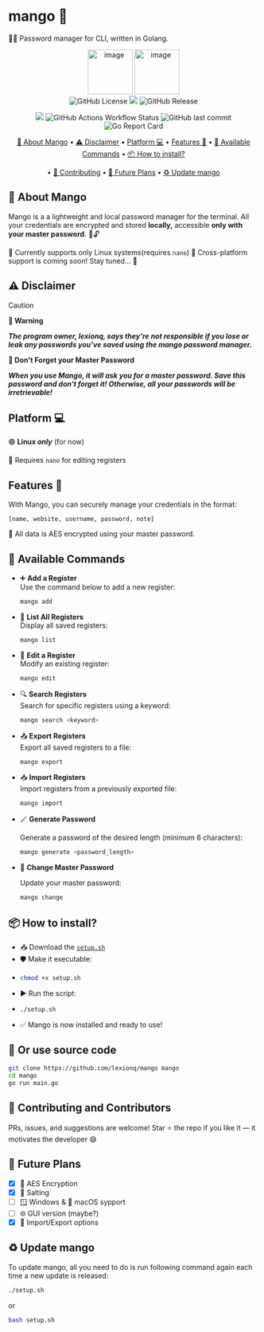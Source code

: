 # mango 🥭

🔐🔑 Password manager for CLI, written in Golang.

<p align="center">
  <img width="90" height="90" alt="image" src="https://github.com/user-attachments/assets/cc354bcc-0c60-49c6-b6ba-7837af62e9b8" />
  <img width="90" height="90" alt="image" src="https://github.com/user-attachments/assets/5e5a2689-3f9f-4e80-a56c-f040f54e6073" />
  <br>
  <img alt="GitHub License" src="https://img.shields.io/github/license/lexionq/mango?style=for-the-badge&logoColor=blue&color=blue">
  <img src="https://img.shields.io/github/languages/top/lexionq/mango?style=for-the-badge&color=cyan">
  <img alt="GitHub Release" src="https://img.shields.io/github/v/release/lexionq/mango?style=for-the-badge&color=purple"> 
</p>

<p align="center">
  <img src="https://img.shields.io/github/go-mod/go-version/lexionq/mango?style=for-the-badge&color=darkblue">
  <img alt="GitHub Actions Workflow Status" src="https://img.shields.io/github/actions/workflow/status/lexionq/mango/go.yml?style=for-the-badge&color=darkgreen">
  <img alt="GitHub last commit" src="https://img.shields.io/github/last-commit/lexionq/mango?style=for-the-badge">
  <img alt="Go Report Card" src="https://goreportcard.com/badge/github.com/lexionq/mango?style=for-the-badge">
</p>
<div align="center"

[🥭 About Mango](#-about-mango) • [⚠️ Disclaimer](#%EF%B8%8F-disclaimer) • [Platform 💻](#platform-) • [Features 🌠](#features-) • [🔧 Available Commands](#-available-commands) • [📦 How to install?](#-how-to-install)

• [🤝 Contributing](#-contributing-and-contributors) • [🎯 Future Plans](#-future-plans) • [♻️ Update mango](#️-update-mango)

</div>

## 🥭 About Mango

Mango is a a lightweight and local password manager for the terminal. All your credentials are encrypted and stored **locally,** accessible **only with your master password.** 🔐🔓

🐧 Currently supports only Linux systems(requires `nano`)
🚀 Cross-platform support is coming soon! Stay tuned... 🥳

## ⚠️ Disclaimer

> [!CAUTION]
> **🚨 Warning**
>
> **_The program owner, lexionq, says they're not responsible if you lose or leak any passwords you've saved using the mango password manager._**
>
> **🧠 Don't Forget your Master Password**
>
> **_When you use Mango, it will ask you for a master password. Save this password and don't forget it! Otherwise, all your passwords will be irretrievable!_**

## Platform 💻

🟢 **Linux _only_** (for now)

📝 Requires `nano` for editing registers

## Features 🌠

With Mango, you can securely manage your credentials in the format:

`[name, website, username, password, note]`

🔐 All data is AES encrypted using your master password.

## 🔧 Available Commands

- ➕ **Add a Register**  
  Use the command below to add a new register:
  ```bash
  mango add
  ```
- 📎 **List All Registers**  
  Display all saved registers:

  ```bash
  mango list
  ```

- 📝 **Edit a Register**  
  Modify an existing register:

  ```bash
  mango edit
  ```

- 🔍 **Search Registers**  
  Search for specific registers using a keyword:

  ```bash
  mango search <keyword>
  ```

- 📤 **Export Registers**  
  Export all saved registers to a file:

  ```bash
  mango export
  ```

- 📥 **Import Registers**  
  Import registers from a previously exported file:

  ```bash
  mango import
  ```

- 🪄 **Generate Password**

  Generate a password of the desired length (minimum 6 characters):

  ```bash
  mango generate <password_length>
  ```

- 💱 **Change Master Password**

  Update your master password:

  ```bash
  mango change
  ```

## 📦 How to install?

- 📥 Download the [`setup.sh`](https://github.com/lexionq/mango)
- 🛡️ Make it executable:
- ```bash
  chmod +x setup.sh
  ```
- ▶️ Run the script:
- ```bash
  ./setup.sh
  ```
- ✅ Mango is now installed and ready to use!

## 🔽 Or use source code

```bash
git clone https://github.com/lexionq/mango mango
cd mango
go run main.go
```

## 🤝 Contributing and Contributors

PRs, issues, and suggestions are welcome!
Star ⭐ the repo if you like it — it motivates the developer 😄



## 🎯 Future Plans

- [x] 🔐 AES Encryption
- [x] 🧂 Salting
- [ ] 🪟 Windows & 🍏 macOS sypport
- [ ] 🌐 GUI version (maybe?)
- [x] 🔁 Import/Export options

## ♻️ Update mango

To update mango, all you need to do is run following command again each time a new update is released:

```bash
./setup.sh
```

or

```bash
bash setup.sh
```
